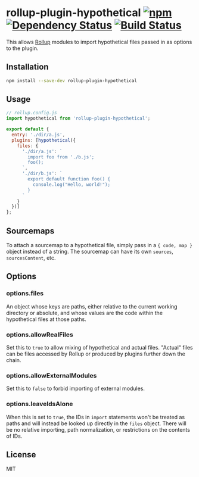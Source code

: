 # rollup-plugin-hypothetical [![npm][npm-image]][npm-url] [![Dependency Status][david-image]][david-url] [![Build Status][travis-image]][travis-url]
This allows [Rollup] modules to import hypothetical files passed in as options to the plugin.

## Installation
```bash
npm install --save-dev rollup-plugin-hypothetical
```

## Usage
```js
// rollup.config.js
import hypothetical from 'rollup-plugin-hypothetical';

export default {
  entry: './dir/a.js',
  plugins: [hypothetical({
    files: {
      './dir/a.js': `
        import foo from './b.js';
        foo();
      `,
      './dir/b.js': `
        export default function foo() {
          console.log("Hello, world!");
        }
      `
    }
  })]
};
```

## Sourcemaps
To attach a sourcemap to a hypothetical file, simply pass in a `{ code, map }` object instead of a string. The sourcemap can have its own `sources`, `sourcesContent`, etc.

## Options
### options.files
An object whose keys are paths, either relative to the current working directory or absolute, and whose values are the code within the hypothetical files at those paths.

### options.allowRealFiles
Set this to `true` to allow mixing of hypothetical and actual files. "Actual" files can be files accessed by Rollup or produced by plugins further down the chain.

### options.allowExternalModules
Set this to `false` to forbid importing of external modules.

### options.leaveIdsAlone
When this is set to `true`, the IDs in `import` statements won't be treated as paths and will instead be looked up directly in the `files` object. There will be no relative importing, path normalization, or restrictions on the contents of IDs.


## License
MIT


[npm-url]:    https://npmjs.org/package/rollup-plugin-hypothetical
[david-url]:  https://david-dm.org/Permutatrix/rollup-plugin-hypothetical
[travis-url]: https://travis-ci.org/Permutatrix/rollup-plugin-hypothetical

[npm-image]:    https://img.shields.io/npm/v/rollup-plugin-hypothetical.svg
[david-image]:  https://img.shields.io/david/Permutatrix/rollup-plugin-hypothetical/master.svg
[travis-image]: https://img.shields.io/travis/Permutatrix/rollup-plugin-hypothetical/master.svg

[Rollup]: https://www.npmjs.com/package/rollup
